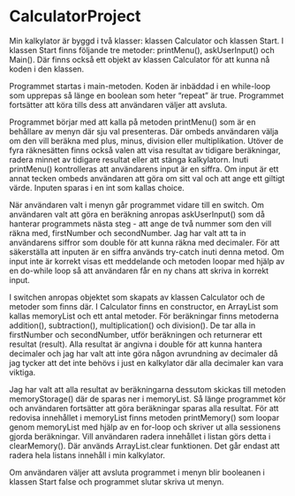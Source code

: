 # CalculatorProject
Min kalkylator är byggd i två klasser: klassen Calculator och klassen Start. 
I klassen Start finns följande tre metoder: printMenu(), askUserInput() och Main(). Där finns också ett objekt av klassen Calculator för att kunna nå koden i den klassen.

Programmet startas i main-metoden. Koden är inbäddad i en while-loop som upprepas så länge en boolean som heter “repeat” är true. Programmet fortsätter att köra tills dess att användaren väljer att avsluta. 

Programmet börjar med att kalla på metoden printMenu() som är en behållare av menyn där sju val presenteras. Där ombeds användaren välja om den vill beräkna med plus, minus, division eller multiplikation. Utöver de fyra räknesätten finns också valen att visa resultat av tidigare beräkningar, radera minnet av tidigare resultat eller att stänga kalkylatorn. Inuti printMenu() kontrolleras att användarens input är en siffra. Om input är ett annat tecken ombeds användaren att göra om sitt val och att ange ett giltigt värde. Inputen sparas i en int som kallas choice.

När användaren valt i menyn går programmet vidare till en switch. Om användaren valt att göra en beräkning anropas askUserInput() som då hanterar programmets nästa steg - att ange de två nummer som den vill räkna med, firstNumber och secondNumber. Jag har valt att ta in användarens siffror som double för att kunna räkna med decimaler. För att säkerställa att inputen är en siffra används try-catch inuti denna metod. Om input inte är korrekt visas ett meddelande och metoden loopar med hjälp av en do-while loop så att användaren får en ny chans att skriva in korrekt input. 

I switchen anropas objektet som skapats av klassen Calculator och de metoder som finns där. I Calculator finns en constructor, en ArrayList som kallas memoryList och ett antal metoder. För beräkningar finns metoderna addition(), subtraction(), multiplication() och division(). De tar alla in firstNumber och secondNumber, utför beräkningen och returnerar ett resultat (result). Alla resultat är angivna i double för att kunna hantera decimaler och jag har valt att inte göra någon avrundning av decimaler då jag tycker att det inte behövs i just en kalkylator där alla decimaler kan vara viktiga. 

Jag har valt att alla resultat av beräkningarna dessutom skickas till metoden memoryStorage() där de sparas ner i memoryList. Så länge programmet kör och användaren fortsätter att göra beräkningar sparas alla resultat. För att redovisa innehållet i memoryList finns metoden printMemory() som loopar genom memoryList med hjälp av en for-loop och skriver ut alla sessionens gjorda beräkningar. Vill användaren radera innehållet i listan görs detta i clearMemory(). Där används ArrayList.clear funktionen. Det går endast att radera hela listans innehåll i min kalkylator.

Om användaren väljer att avsluta programmet i menyn blir booleanen i klassen Start false och programmet slutar skriva ut menyn.
